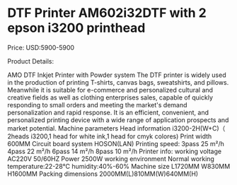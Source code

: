 # DTF Printer AM602i32DTF with 2 epson i3200 printhead

Price: USD:5900-5900

Product Details:

AMO DTF Inkjet Printer with Powder system
The DTF printer is widely used in the production of printing T-shirts, canvas bags, sweatshirts, and pillows. Meanwhile it is suitable for e-commerce and personalized cultural and creative fields as well as clothing enterprises sales, capable of quickly responding to small orders and meeting the market's demand personalization and rapid response. It is an efficient, convenient, and personalized printing device with a wide range of application prospects and market potential.
Machine parameters
Head information	i3200-2H(W+C)（ 2heads i3200,1 head for white ink,1 head for cmyk colores)
Print width		600MM
Circuit board system	HOSON(LAN)
Printing speed:
3pass	25 m²/h
4pass	22 m²/h
6pass	14 m²/h
8pass	10 m²/h
Printer info:
working voltage	AC220V 50/60HZ
Power	2500W
working environment
Normal working temperature:22-28℃
humidity:40%-60%
Machine size	L1720MM W830MM H1600MM
Packing dimensions
2000MM(L)810MM(W)640MM(H)
